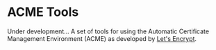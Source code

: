 # ACME Tools

Under development... A set of tools for using the Automatic
Certificate Management Environment (ACME) as developed by [Let's
Encrypt](https://letsencrypt.org/).
